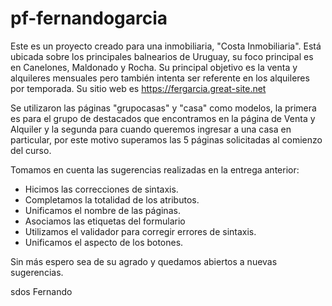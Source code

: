 # pf-fernandogarcia
Este es un proyecto creado para una inmobiliaria, "Costa Inmobiliaria". Está ubicada sobre los principales balnearios de Uruguay, su foco principal es en Canelones, Maldonado y Rocha.
Su principal objetivo es la venta y alquileres mensuales pero también intenta ser referente en los alquileres por temporada. Su sitio web es https://fergarcia.great-site.net

Se utilizaron las páginas "grupocasas" y "casa" como modelos, la primera es para el grupo de destacados que encontramos en la página de Venta y Alquiler y la segunda para cuando queremos ingresar a una casa en particular, por este motivo superamos las 5 páginas solicitadas al comienzo del curso.

Tomamos en cuenta las sugerencias realizadas en la entrega anterior: 
- Hicimos las correcciones de sintaxis. 
- Completamos la totalidad de los atributos.
- Unificamos el nombre de las páginas.
- Asociamos las etiquetas del formulario
- Utilizamos el validador para corregir errores de sintaxis.
- Unificamos el aspecto de los botones.

Sin más espero sea de su agrado y quedamos abiertos a nuevas sugerencias.

sdos
Fernando


